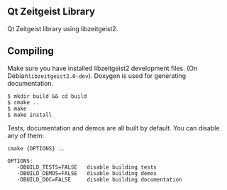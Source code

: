Qt Zeitgeist Library
----------------------------------------------------------------------------------------
Qt Zeitgeist library using libzeitgeist2.

Compiling
----------------------------------------------------------------------------------------
Make sure you have installed libzeitgeist2 development files. (On Debian`libzeitgeist2.0-dev`).
Doxygen is used for generating documentation.

    $ mkdir build && cd build
    $ cmake ..
    $ make
    $ make install

Tests, documentation and demos are all built by default. You can disable any of them:

    cmake {OPTIONS} ..

    OPTIONS:
       -DBUILD_TESTS=FALSE   disable building tests
       -DBUILD_DEMOS=FALSE   disable building demos
       -DBUILD_DOC=FALSE     disable building documentation
